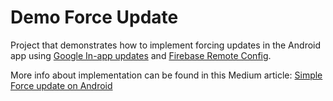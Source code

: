 # Demo Force Update
Project that demonstrates how to implement forcing updates in the Android app using  [Google In-app updates](https://developer.android.com/guide/playcore/in-app-updates) and [Firebase Remote Config](https://firebase.google.com/docs/remote-config/get-started?platform=android).

More info about implementation can be found in this Medium article: [Simple Force update on Android](https://medium.com/@icutvaric/simple-force-update-on-android-52fc09a53437)
